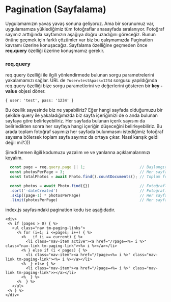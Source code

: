Pagination (Sayfalama)
======

Uygulamamızın yavaş yavaş sonuna geliyoruz. Ama bir sorunumuz var, uygulamamıza yüklediğimiz tüm fotoğraflar anasayfada sıralanıyor. Fotoğraf sayımız arttığında 
sayfamızın aşağıya doğru uzadığını göreceğiz. Bunun önüne geçmek için farklı çözümler var biz bu çalışmamızda Pagination kavramı üzerine konuşacağız.
Sayfalama özelliğine geçmeden önce **req.query** özelliği üzerine konuşmamız gerekir.

### req.query 
req.query özelliği ile ilgili yönlendirmede bulunan sorgu parametrelerini yakalamamızı sağlar. URL de `?user=test&pass=1234` sorgusu yapıldığında req.query
özelliği bize sorgu parametlerini ve değerlerini gösteren bir **key - value** objesi döner.
```
{ user: 'test', pass: '1234' }
```
Bu özellik sayesinde biz ne yapabiliriz? Eğer hangi sayfada olduğumuzu bir şekilde query ile yakaladığımızda biz sayfa içeriğimizi de o anda bulunan sayfaya 
göre belirleyebiliriz. Her sayfada bulunan içerik sayısını da belirledikten sonra her sayfaya hangi içeriğin düşeceğini belirleyebiliriz. Bu arada
toplam fotoğraf sayımızı her sayfada bulunmasını istediğimiz fotoğraf sayısına bölersek toplam sayfa sayımız da ortaya çıkar. Nasıl karışık geldi değil mi?:)))

Şimdi hemen ilgili kodumuzu yazalım ve ve yanlarına açıklamalarımızı koyalım.
```javascript
  const page = req.query.page || 1;                        // Başlangıç sayfamız veya ilk sayfamız.
  const photosPerPage = 3;                                 // Her sayfada bulunan fotoğraf sayısı
  const totalPhotos = await Photo.find().countDocuments(); // Toplam fotoğraf sayısı

  const photos = await Photo.find({})                      // Fotoğrafları alıyoruz  
  .sort('-dateCreated')                                    // Fotoğrafları sıralıyoruz
  .skip((page-1) * photosPerPage)                          // Her sayfanın kendi fotoğrafları
  .limit(photosPerPage)                                    // Her sayfada olmasını istediğimi F. sayısını sınırlıyoruz.
 ```
 
 index.js sayfasındaki pagination kodu ise aşağıdadır.
 
 ```
<div>
  <% if (pages > 0) { %>
    <ul class="nav tm-paging-links">
      <% for (i=1; i <=pages; i++) { %>
        <%   if (i == current) { %>
          <li class="nav-item active"><a href="/?page=<%= i %>" class="nav-link tm-paging-link"><%= i %></a></li>
        <% } else if (i < pages) { %>
          <li class="nav-item"><a href="/?page=<%= i %>" class="nav-link tm-paging-link"><%= i %></a></li>
        <%  } else { %>
          <li class="nav-item"><a href="/?page=<%= i %>" class="nav-link tm-paging-link">></a></li>
        <%  } %>
      <%  } %>
    </ul>
  <% } %>
</div>
 ```
 
